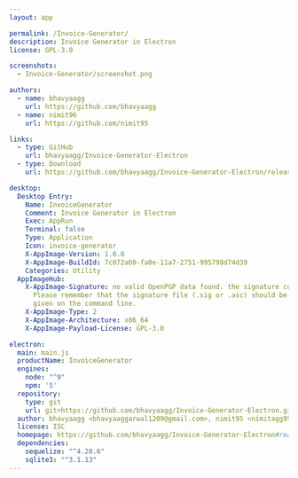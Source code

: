 ```yaml
---
layout: app

permalink: /Invoice-Generator/
description: Invoice Generator in Electron
license: GPL-3.0

screenshots:
  - Invoice-Generator/screenshot.png

authors:
  - name: bhavyaagg
    url: https://github.com/bhavyaagg
  - name: nimit96
    url: https://github.com/nimit95

links:
  - type: GitHub
    url: bhavyaagg/Invoice-Generator-Electron
  - type: Download
    url: https://github.com/bhavyaagg/Invoice-Generator-Electron/releases

desktop:
  Desktop Entry:
    Name: InvoiceGenerator
    Comment: Invoice Generator in Electron
    Exec: AppRun
    Terminal: false
    Type: Application
    Icon: invoice-generator
    X-AppImage-Version: 1.0.0
    X-AppImage-BuildId: 7c072a60-fa0e-11a7-2751-995798d74d39
    Categories: Utility
  AppImageHub:
    X-AppImage-Signature: no valid OpenPGP data found. the signature could not be verified.
      Please remember that the signature file (.sig or .asc) should be the first file
      given on the command line.
    X-AppImage-Type: 2
    X-AppImage-Architecture: x86_64
    X-AppImage-Payload-License: GPL-3.0

electron:
  main: main.js
  productName: InvoiceGenerator
  engines:
    node: "^9"
    npm: '5'
  repository:
    type: git
    url: git+https://github.com/bhavyaagg/Invoice-Generator-Electron.git
  author: bhavyaagg <bhavyaaggarwal1209@gmail.com>, nimit95 <nimitagg95@gmail.com>
  license: ISC
  homepage: https://github.com/bhavyaagg/Invoice-Generator-Electron#readme
  dependencies:
    sequelize: "^4.28.6"
    sqlite3: "^3.1.13"
---
```

